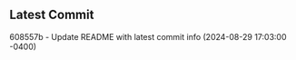 
## Latest Commit
608557b - Update README with latest commit info (2024-08-29 17:03:00 -0400) <Yunxi-Zhou>
